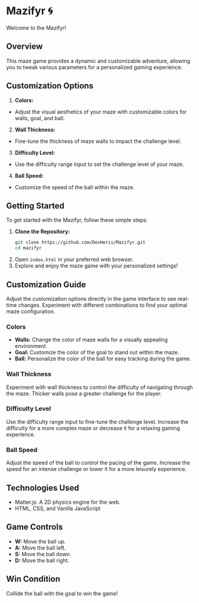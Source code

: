 # Mazifyr 🌀

Welcome to the Mazifyr!

## Overview

This maze game provides a dynamic and customizable adventure, allowing you to tweak various parameters for a personalized gaming experience.

## Customization Options

1. **Colors:**

- Adjust the visual aesthetics of your maze with customizable colors for walls, goal, and ball.

2. **Wall Thickness:**

- Fine-tune the thickness of maze walls to impact the challenge level.

3. **Difficulty Level:**

- Use the difficulty range input to set the challenge level of your maze.

4. **Ball Speed:**

- Customize the speed of the ball within the maze.

## Getting Started

To get started with the Mazifyr, follow these simple steps:

1. **Clone the Repository:**
   ```bash
   git clone https://github.com/DevHeris/Mazifyr.git
   cd mazifyr
   ```
2. Open `index.html` in your preferred web browser.
3. Explore and enjoy the maze game with your personalized settings!

## Customization Guide

Adjust the customization options directly in the game interface to see real-time changes. Experiment with different combinations to find your optimal maze configuration.

### Colors

- **Walls:** Change the color of maze walls for a visually appealing environment.
- **Goal:** Customize the color of the goal to stand out within the maze.
- **Ball:** Personalize the color of the ball for easy tracking during the game.

### Wall Thickness

Experiment with wall thickness to control the difficulty of navigating through the maze. Thicker walls pose a greater challenge for the player.

### Difficulty Level

Use the difficulty range input to fine-tune the challenge level. Increase the difficulty for a more complex maze or decrease it for a relaxing gaming experience.

### Ball Speed

Adjust the speed of the ball to control the pacing of the game. Increase the speed for an intense challenge or lower it for a more leisurely experience.

## Technologies Used

- Matter.js: A 2D physics engine for the web.
- HTML, CSS, and Vanilla JavaScript

## Game Controls

- **W:** Move the ball up.
- **A:** Move the ball left.
- **S:** Move the ball down.
- **D:** Move the ball right.

## Win Condition

Collide the ball with the goal to win the game!
